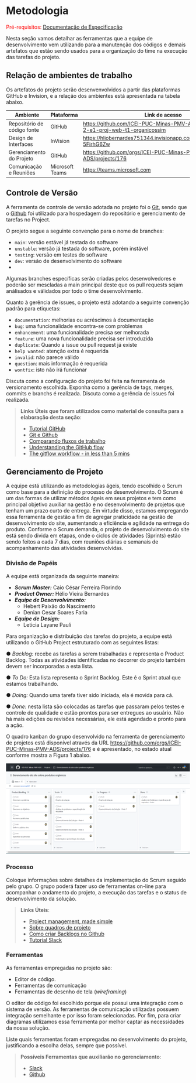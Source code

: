 
# Metodologia

<span style="color:red">Pré-requisitos: <a href="2-Especificação do Projeto.md"> Documentação de Especificação</a></span>

Nesta seção vamos detalhar as ferramentas que a equipe de desenvolvimento vem utilizando para a manutenção dos códigos e demais artefatos que estão sendo usados para a organização do time na execução das tarefas do projeto. 

## Relação de ambientes de trabalho
Os artefatos do projeto serão desenvenvolvidos a partir das plataformas GitHub e Invision, e a relação dos ambientes está apresentada na tabela abaixo.

|Ambiente     | Plataforma  |Link de acesso |
|-------|-------------------------|----|
| Repositório de código fonte | GitHub | <https://github.com/ICEI-PUC-Minas-PMV-ADS/pmv-ads-2022-2-e1-proj-web-t1-organicossim> |
| Design de Interfaces | InVision | https://hliobernardes751344.invisionapp.com/freehand/orgnicos-5FirhG6Zw|
| Gerenciamento do Projeto | GitHub | <https://github.com/orgs/ICEI-PUC-Minas-PMV-ADS/projects/176> |
| Comunicação e Reuniões | Microsoft Teams | <https://teams.microsoft.com>|

## Controle de Versão

A ferramenta de controle de versão adotada no projeto foi o
[Git](https://git-scm.com/), sendo que o [Github](https://github.com)
foi utilizado para hospedagem do repositório e gerenciamento de tarefas no Project.

O projeto segue a seguinte convenção para o nome de branches:

- `main`: versão estável já testada do software
- `unstable`: versão já testada do software, porém instável
- `testing`: versão em testes do software
- `dev`: versão de desenvolvimento do software
- 
Algumas branches específicas serão criadas pelos desenvolvedores e poderão ser mescladas a main principal deste que os pull requests sejam análisados e válidados por todo o time desenvolvimento.

Quanto à gerência de issues, o projeto está adotando a seguinte convenção padrão para
etiquetas:

- `documentation`: melhorias ou acréscimos à documentação
- `bug`: uma funcionalidade encontra-se com problemas
- `enhancement`: uma funcionalidade precisa ser melhorada
- `feature`: uma nova funcionalidade precisa ser introduzida
- `duplicate`: Quando a issue ou pull request já existe
- `help wanted`: atenção extra é requerida
- `invalid`: não parece válido
- `question`: mais informação é requerida
- `wontfix`: isto não irá funcionar

Discuta como a configuração do projeto foi feita na ferramenta de versionamento escolhida. Exponha como a gerência de tags, merges, commits e branchs é realizada. Discuta como a gerência de issues foi realizada.

> **Links Úteis que foram utilizados como material de consulta para a elaboração desta seção**:
> - [Tutorial GitHub](https://guides.github.com/activities/hello-world/)
> - [Git e Github](https://www.youtube.com/playlist?list=PLHz_AreHm4dm7ZULPAmadvNhH6vk9oNZA)
>  - [Comparando fluxos de trabalho](https://www.atlassian.com/br/git/tutorials/comparing-workflows)
> - [Understanding the GitHub flow](https://guides.github.com/introduction/flow/)
> - [The gitflow workflow - in less than 5 mins](https://www.youtube.com/watch?v=1SXpE08hvGs)

## Gerenciamento de Projeto
A equipe está utilizando as metodologias ágeis, tendo escolhido o Scrum como base para a definição do processo de desenvolvimento. O Scrum é um das formas de utilizar métodos ágeis em seus projetos e tem como principal objetivo auxiliar na gestão e no desenvolvimento de projetos que tenham um prazo curto de entrega. Em virtude disso, estamos empregando essa ferramenta de gestão a fim de agregar praticidade na gestão de desenvolvimento do site, aumentando a eficiência e agilidade na entrega do produto. Conforme o Scrum demanda, o projeto de desenvolvimento do site está sendo divida em etapas, onde o ciclos de atividades (Sprints) estão sendo feitos a cada 7 dias, com reuniões diárias e semanais de acompanhamento das atividades desenvolvidas.

### Divisão de Papéis

A equipe está organizada da seguinte maneira:
* ***Scrum Master:*** Caio César Ferreira Florindo
* ***Product Owner:*** Hélio Vieira Bernardes
* ***Equipe de Desenvolvimento:***
     - Hebert Paixão do Nascimento
     - Denian Cesar Soares Faria
* ***Equipe de Design:***
     - Leticia Layane Pauli

Para organização e distribuição das tarefas do projeto, a equipe está utilizando o GitHub Project estruturado com as seguintes listas: 

●	*Backlog:* recebe as tarefas a serem trabalhadas e representa o Product Backlog. Todas as atividades identificadas no decorrer do projeto também devem ser incorporadas a esta lista.

●	*To Do:* Esta lista representa o Sprint Backlog. Este é o Sprint atual que estamos trabalhando.

●	*Doing:* Quando uma tarefa tiver sido iniciada, ela é movida para cá.

●	*Done:* nesta lista são colocadas as tarefas que passaram pelos testes e controle de qualidade e estão prontos para ser entregues ao usuário. Não há mais edições ou revisões necessárias, ele está agendado e pronto para a ação.

O quadro kanban do grupo desenvolvido na ferramenta de gerenciamento de projetos está disponível através da URL <https://github.com/orgs/ICEI-PUC-Minas-PMV-ADS/projects/176> e é apresentado, no estado atual conforme mostra a Figura 1 abaixo. 

![Logo do site](/docs/img/printkanban.png)  


### Processo

Coloque  informações sobre detalhes da implementação do Scrum seguido pelo grupo. O grupo poderá fazer uso de ferramentas on-line para acompanhar o andamento do projeto, a execução das tarefas e o status de desenvolvimento da solução.
 
> **Links Úteis**:
> - [Project management, made simple](https://github.com/features/project-management/)
> - [Sobre quadros de projeto](https://docs.github.com/pt/github/managing-your-work-on-github/about-project-boards)
> - [Como criar Backlogs no Github](https://www.youtube.com/watch?v=RXEy6CFu9Hk)
> - [Tutorial Slack](https://slack.com/intl/en-br/)

### Ferramentas

As ferramentas empregadas no projeto são:

- Editor de código.
- Ferramentas de comunicação
- Ferramentas de desenho de tela (_wireframing_)

O editor de código foi escolhido porque ele possui uma integração com o
sistema de versão. As ferramentas de comunicação utilizadas possuem
integração semelhante e por isso foram selecionadas. Por fim, para criar
diagramas utilizamos essa ferramenta por melhor captar as
necessidades da nossa solução.

Liste quais ferramentas foram empregadas no desenvolvimento do projeto, justificando a escolha delas, sempre que possível.
 
> **Possíveis Ferramentas que auxiliarão no gerenciamento**: 
> - [Slack](https://slack.com/)
> - [Github](https://github.com/)
